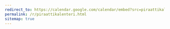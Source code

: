 ```yaml
---
redirect_to: https://calendar.google.com/calendar/embed?src=piraattikalenteri%40gmail.com
permalink: /r/piraattikalenteri.html
sitemap: true
---
```


